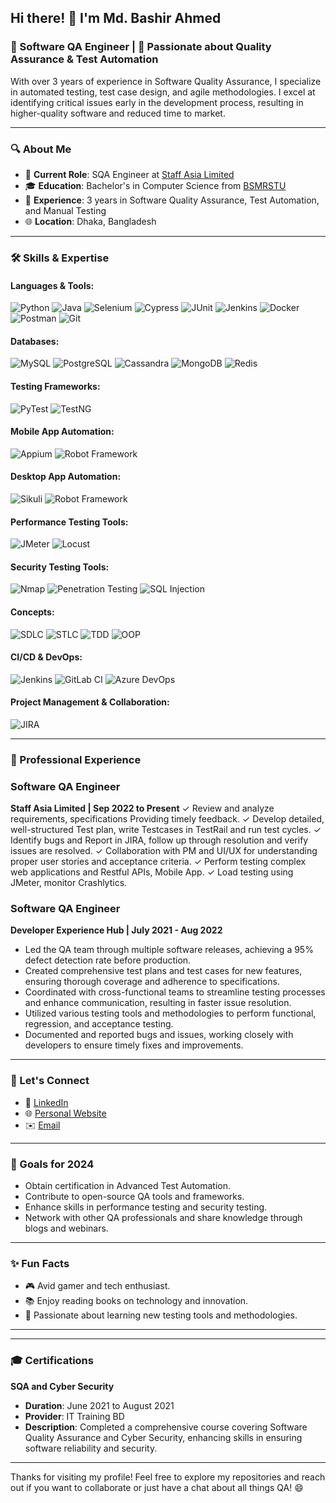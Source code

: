 ## Hi there! 👋 I'm Md. Bashir Ahmed 

### 🧪 Software QA Engineer | 🚀 Passionate about Quality Assurance & Test Automation

With over 3 years of experience in Software Quality Assurance, I specialize in automated testing, test case design, and agile methodologies. I excel at identifying critical issues early in the development process, resulting in higher-quality software and reduced time to market.

---

### 🔍 About Me

- 🏢 **Current Role**: SQA Engineer at [Staff Asia Limited](https://www.staffasia.org/)
- 🎓 **Education**: Bachelor's in Computer Science from [BSMRSTU](https://www.bsmrstu.edu.bd/s/)
- 💼 **Experience**: 3 years in Software Quality Assurance, Test Automation, and Manual Testing
- 🌐 **Location**: Dhaka, Bangladesh

---


### 🛠️ Skills & Expertise

#### Languages & Tools:
![Python](https://img.shields.io/badge/-Python-3776AB?style=flat&logo=python&logoColor=white) ![Java](https://img.shields.io/badge/-Java-007396?style=flat&logo=java&logoColor=white) ![Selenium](https://img.shields.io/badge/-Selenium-43B02A?style=flat&logo=selenium&logoColor=white) ![Cypress](https://img.shields.io/badge/-Cypress-17202C?style=flat&logo=cypress&logoColor=white) ![JUnit](https://img.shields.io/badge/-JUnit-25A162?style=flat&logo=junit5&logoColor=white) ![Jenkins](https://img.shields.io/badge/-Jenkins-D24939?style=flat&logo=jenkins&logoColor=white) ![Docker](https://img.shields.io/badge/-Docker-2496ED?style=flat&logo=docker&logoColor=white) ![Postman](https://img.shields.io/badge/-Postman-FF6C37?style=flat&logo=postman&logoColor=white) ![Git](https://img.shields.io/badge/-Git-F05032?style=flat&logo=git&logoColor=white)
    
#### Databases:
![MySQL](https://img.shields.io/badge/-MySQL-4479A1?style=flat&logo=mysql&logoColor=white) ![PostgreSQL](https://img.shields.io/badge/-PostgreSQL-336791?style=flat&logo=postgresql&logoColor=white) ![Cassandra](https://img.shields.io/badge/-Cassandra-1287B1?style=flat&logo=apache-cassandra&logoColor=white) ![MongoDB](https://img.shields.io/badge/-MongoDB-47A248?style=flat&logo=mongodb&logoColor=white) ![Redis](https://img.shields.io/badge/-Redis-DC382D?style=flat&logo=redis&logoColor=white)
#### Testing Frameworks: 
  ![PyTest](https://img.shields.io/badge/-PyTest-3776AB?style=flat&logo=pytest&logoColor=white) ![TestNG](https://img.shields.io/badge/-TestNG-25A162?style=flat&logo=testng&logoColor=white)

#### Mobile App Automation: 
![Appium](https://img.shields.io/badge/-Appium-43B02A?style=flat&logo=appium&logoColor=white) ![Robot Framework](https://img.shields.io/badge/-Robot_Framework-3776AB?style=flat&logo=robot-framework&logoColor=white)

#### Desktop App Automation: 
  ![Sikuli](https://img.shields.io/badge/-Sikuli-45A4DF?style=flat&logo=sikuli&logoColor=white)
  ![Robot Framework](https://img.shields.io/badge/-Robot%20Framework-000000?style=flat&logo=robot-framework&logoColor=white)

#### Performance Testing Tools: 
![JMeter](https://img.shields.io/badge/-JMeter-D22128?style=flat&logo=apache-jmeter&logoColor=white)
![Locust](https://img.shields.io/badge/-Locust-0DBA3E?style=flat&logo=locust&logoColor=white)

#### Security Testing Tools: 
![Nmap](https://img.shields.io/badge/-Nmap-4682B4?style=flat&logo=nmap&logoColor=white)
![Penetration Testing](https://img.shields.io/badge/-Penetration%20Testing-E03C31?style=flat&logo=penetration-testing&logoColor=white)
![SQL Injection](https://img.shields.io/badge/-SQL%20Injection-CC0000?style=flat&logo=sql-injection&logoColor=white)

#### Concepts:
![SDLC](https://img.shields.io/badge/-SDLC-0078D4?style=flat&logo=sdlc&logoColor=white)
![STLC](https://img.shields.io/badge/-STLC-FF5733?style=flat&logo=stlc&logoColor=white)
![TDD](https://img.shields.io/badge/-TDD-00A99D?style=flat&logo=tdd&logoColor=white)
![OOP](https://img.shields.io/badge/-OOP-5A009D?style=flat&logo=oop&logoColor=white)

#### CI/CD & DevOps: 
![Jenkins](https://img.shields.io/badge/-Jenkins-D24939?style=flat&logo=jenkins&logoColor=white)
![GitLab CI](https://img.shields.io/badge/-GitLab%20CI-FC6D26?style=flat&logo=gitlab&logoColor=white)
![Azure DevOps](https://img.shields.io/badge/-Azure%20DevOps-0078D7?style=flat&logo=azure-devops&logoColor=white)

#### Project Management & Collaboration: 
![JIRA](https://img.shields.io/badge/-JIRA-0052CC?style=flat&logo=jira&logoColor=white)


---
### 💼 Professional Experience

### Software QA Engineer
**Staff Asia Limited | Sep 2022 to Present**
✓ Review and analyze requirements, specifications Providing timely feedback.
✓ Develop detailed, well-structured Test plan, write Testcases in TestRail and run test cycles.
✓ Identify bugs and Report in JIRA, follow up through resolution and verify issues are resolved.
✓ Collaboration with PM and UI/UX for understanding proper user stories and acceptance criteria.
✓ Perform testing complex web applications and Restful APIs, Mobile App.
✓ Load testing using JMeter, monitor Crashlytics.

### Software QA Engineer
**Developer Experience Hub | July 2021 - Aug 2022**
- Led the QA team through multiple software releases, achieving a 95% defect detection rate before production.
- Created comprehensive test plans and test cases for new features, ensuring thorough coverage and adherence to specifications.
- Coordinated with cross-functional teams to streamline testing processes and enhance communication, resulting in faster issue resolution.
- Utilized various testing tools and methodologies to perform functional, regression, and acceptance testing.
- Documented and reported bugs and issues, working closely with developers to ensure timely fixes and improvements.

---

### 🤝 Let's Connect

- 💼 [LinkedIn](https://www.linkedin.com/in/md-bashir-ahmed/)
- 🌐 [Personal Website]()
- ✉️ [Email](md.bashir.ahmed417@gmail.com)

---

### 🎯 Goals for 2024

- Obtain certification in Advanced Test Automation.
- Contribute to open-source QA tools and frameworks.
- Enhance skills in performance testing and security testing.
- Network with other QA professionals and share knowledge through blogs and webinars.

---

### ✨ Fun Facts

- 🎮 Avid gamer and tech enthusiast.
- 📚 Enjoy reading books on technology and innovation.
- 🌱 Passionate about learning new testing tools and methodologies.

---

---

### 🎓 Certifications

 **SQA and Cyber Security**
   - **Duration**: June 2021 to August 2021
   - **Provider**: IT Training BD
   - **Description**: Completed a comprehensive course covering Software Quality Assurance and Cyber Security, enhancing skills in ensuring software reliability and security.

---

Thanks for visiting my profile! Feel free to explore my repositories and reach out if you want to collaborate or just have a chat about all things QA! 😄

